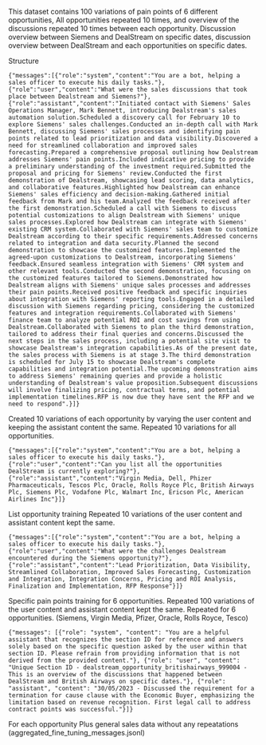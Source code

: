 This dataset contains 100 variations of pain points of 6 different opportunities, All opportunities repeated 10 times, and overview of the discussions repeated 10 times between each opportunity. Discussion overview between Siemens and DealStream on specific dates, discussion overview between DealStream and each opportunities on specific dates.


Structure

```
{"messages":[{"role":"system","content":"You are a bot, helping a sales officer to execute his daily tasks."},{"role":"user","content":"What were the sales discussions that took place between Dealstream and Siemens?"},{"role":"assistant","content":"Initiated contact with Siemens' Sales Operations Manager, Mark Bennett, introducing Dealstream's sales automation solution.Scheduled a discovery call for February 10 to explore Siemens' sales challenges.Conducted an in-depth call with Mark Bennett, discussing Siemens' sales processes and identifying pain points related to lead prioritization and data visibility.Discovered a need for streamlined collaboration and improved sales forecasting.Prepared a comprehensive proposal outlining how Dealstream addresses Siemens' pain points.Included indicative pricing to provide a preliminary understanding of the investment required.Submitted the proposal and pricing for Siemens' review.Conducted the first demonstration of Dealstream, showcasing lead scoring, data analytics, and collaborative features.Highlighted how Dealstream can enhance Siemens' sales efficiency and decision-making.Gathered initial feedback from Mark and his team.Analyzed the feedback received after the first demonstration.Scheduled a call with Siemens to discuss potential customizations to align Dealstream with Siemens' unique sales processes.Explored how Dealstream can integrate with Siemens' existing CRM system.Collaborated with Siemens' sales team to customize Dealstream according to their specific requirements.Addressed concerns related to integration and data security.Planned the second demonstration to showcase the customized features.Implemented the agreed-upon customizations to Dealstream, incorporating Siemens' feedback.Ensured seamless integration with Siemens' CRM system and other relevant tools.Conducted the second demonstration, focusing on the customized features tailored to Siemens.Demonstrated how Dealstream aligns with Siemens' unique sales processes and addresses their pain points.Received positive feedback and specific inquiries about integration with Siemens' reporting tools.Engaged in a detailed discussion with Siemens regarding pricing, considering the customized features and integration requirements.Collaborated with Siemens' finance team to analyze potential ROI and cost savings from using Dealstream.Collaborated with Siemens to plan the third demonstration, tailored to address their final queries and concerns.Discussed the next steps in the sales process, including a potential site visit to showcase Dealstream's integration capabilities.As of the present date, the sales process with Siemens is at stage 3.The third demonstration is scheduled for July 15 to showcase Dealstream's complete capabilities and integration potential.The upcoming demonstration aims to address Siemens' remaining queries and provide a holistic understanding of Dealstream's value proposition.Subsequent discussions will involve finalizing pricing, contractual terms, and potential implementation timelines.RFP is now due they have sent the RFP and we need to respond".}]}

```

Created 10 variations of each opportunity by varying the user content and keeping the assistant content the same. Repeated 10 variations for all opportunities.

 
```
{"messages":[{"role":"system","content":"You are a bot, helping a sales officer to execute his daily tasks."},{"role":"user","content":"Can you list all the opportunities DealStream is currently exploring?"},{"role":"assistant","content":"Virgin Media, Dell, Phizer Pharmaceuticals, Tescos Plc, Oracle, Rolls Royce Plc, British Airways Plc, Siemens Plc, Vodafone Plc, Walmart Inc, Ericson Plc, American Airlines Inc"}]}
```
List opportunity training
Repeated 10 variations of the user content and assistant content kept the same.

```
{"messages":[{"role":"system","content":"You are a bot, helping a sales officer to execute his daily tasks."},{"role":"user","content":"What were the challenges Dealstream encountered during the Siemens opportunity?"},{"role":"assistant","content":"Lead Prioritization, Data Visibility, Streamlined Collaboration, Improved Sales Forecasting, Customization and Integration, Integration Concerns, Pricing and ROI Analysis, Finalization and Implementation, RFP Response"}]}
```
Specific pain points training for 6 opportunities.
Repeated 100 variations of the user content and assistant content kept the same. Repeated for 6 opportunities.  (Siemens, Virgin Media, Pfizer, Oracle, Rolls Royce, Tesco)

```
{"messages": [{"role": "system", "content": "You are a helpful assistant that recognizes the section ID for reference and answers solely based on the specific question asked by the user within that section ID. Please refrain from providing information that is not derived from the provided content."}, {"role": "user", "content": "Unique Section ID - dealstream_opportunity_britishairways_999004 - This is an overview of the discussions that happened between DealStream and British Airways on specific dates."}, {"role": "assistant", "content": "30/05/2023 - Discussed the requirement for a termination for cause clause with the Economic Buyer, emphasizing the limitation based on revenue recognition. First legal call to address contract points was successful."}]}
```
For each opportunity
Plus general sales data without any repeatations (aggregated_fine_tuning_messages.jsonl)
